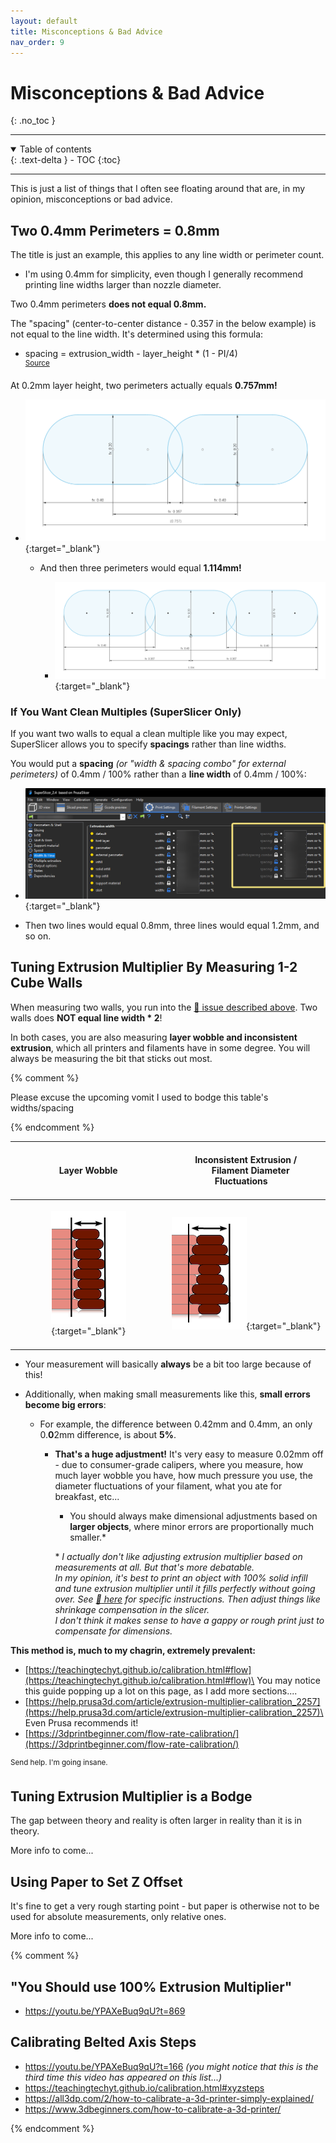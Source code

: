 ```yaml
---
layout: default
title: Misconceptions & Bad Advice
nav_order: 9
---
```


# Misconceptions & Bad Advice
{: .no_toc }

---
<details open markdown="block">
  <summary>
    Table of contents
  </summary>
  {: .text-delta }
- TOC
{:toc}
</details>

---

This is just a list of things that I often see floating around that are, in my opinion, misconceptions or bad advice.

## Two 0.4mm Perimeters = 0.8mm

The title is just an example, this applies to any line width or perimeter count.

- I'm using 0.4mm for simplicity, even though I generally recommend printing line widths larger than nozzle diameter.


Two 0.4mm perimeters **does not equal 0.8mm.**

The "spacing" (center-to-center distance - 0.357 in the below example) is not equal to the line width. It's determined using this formula:
- spacing = extrusion_width - layer_height * (1 - PI/4)\
<sup>[Source](https://manual.slic3r.org/advanced/flow-math)</sup>

At 0.2mm layer height, two perimeters actually equals **0.757mm!**
- [![](./images/misconceptions/spacing.png)](./images/misconceptions/spacing.png){:target="_blank"}

    - And then three perimeters would equal **1.114mm!**

        - [![](./images/misconceptions/spacing_3x.png)](./images/misconceptions/spacing_3x.png){:target="_blank"}


### If You Want Clean Multiples (SuperSlicer Only)
If you want two walls to equal a clean multiple like you may expect, SuperSlicer allows you to specify **spacings** rather than line widths.

You would put a **spacing** *(or "width & spacing combo" for external perimeters)* of 0.4mm / 100% rather than a **line width** of 0.4mm / 100%:
- [![](./images/misconceptions/ss_spacing.png)](./images/misconceptions/ss_spacing.png){:target="_blank"}

- Then two lines would equal 0.8mm, three lines would equal 1.2mm, and so on.


## Tuning Extrusion Multiplier By Measuring 1-2 Cube Walls

When measuring two walls, you run into the [:pushpin: issue described above](#two-04mm-perimeters--08mm). Two walls does **NOT equal line width * 2**!

In both cases, you are also measuring **layer wobble and inconsistent extrusion**, which all printers and filaments have in some degree. You will always be measuring the bit that sticks out most.

{% comment %} 

Please excuse the upcoming vomit I used to bodge this table's widths/spacing

{% endcomment %} 


| <br>&nbsp;&nbsp;&nbsp;&nbsp;&nbsp;&nbsp;&nbsp;&nbsp;&nbsp;&nbsp;&nbsp;&nbsp;&nbsp;&nbsp;&nbsp;&nbsp;&nbsp;**Layer Wobble** &nbsp;&nbsp;&nbsp;&nbsp;&nbsp;&nbsp;&nbsp;&nbsp;&nbsp;&nbsp;&nbsp;&nbsp;&nbsp;&nbsp;&nbsp;&nbsp;<br><br> | <br>**Inconsistent Extrusion /**<br>&nbsp;&nbsp;&nbsp;&nbsp;**Filament Diameter Fluctuations**&nbsp;&nbsp;&nbsp;&nbsp;<br><br> |
| :-----------: | :-----------: |
| <br>[![](./images/misconceptions/layer_wobble_marked.png)](./images/misconceptions/layer_wobble_marked.png){:target="_blank"}<br><br> | [![](./images/misconceptions/extrusion_inconsistency_marked.png)](./images/misconceptions/extrusion_inconsistency_marked.png){:target="_blank"} |

- Your measurement will basically **always** be a bit too large because of this!

- Additionally, when making small measurements like this, **small errors become big errors**:

    - For example, the difference between 0.42mm and 0.4mm, an only 0.**0**2mm difference, is about **5%**.

        - **That's a huge adjustment!** It's very easy to measure 0.02mm off - due to consumer-grade calipers, where you measure, how much layer wobble you have, how much pressure you use, the diameter fluctuations of your filament, what you ate for breakfast, etc...

            - You should always make dimensional adjustments based on **larger objects**, where minor errors are proportionally much smaller.*

            \* *I actually don't like adjusting extrusion multiplier based on measurements at all. But that's more debatable.\
        In my opinion, it's best to print an object with 100% solid infill and tune extrusion multiplier until it fills perfectly without going over. See [:page_facing_up: here](./extrusion_multiplier.md) for specific instructions. Then adjust things like shrinkage compensation in the slicer.\
        I don't think it makes sense to have a gappy or rough print just to compensate for dimensions.*

**This method is, much to my chagrin, extremely prevalent:**
- [https://teachingtechyt.github.io/calibration.html#flow](https://teachingtechyt.github.io/calibration.html#flow)\
You may notice this guide popping up a lot on this page, as I add more sections....
- [https://help.prusa3d.com/article/extrusion-multiplier-calibration_2257](https://help.prusa3d.com/article/extrusion-multiplier-calibration_2257)\
Even Prusa recommends it!
- [https://3dprintbeginner.com/flow-rate-calibration/](https://3dprintbeginner.com/flow-rate-calibration/)

<sup>Send help. I'm going insane.</sup>


## Tuning Extrusion Multiplier is a Bodge

The gap between theory and reality is often larger in reality than it is in theory.

More info to come...

## Using Paper to Set Z Offset

It's fine to get a very rough starting point - but paper is otherwise not to be used for absolute measurements, only relative ones.

More info to come...


{% comment %} 

## "You Should use 100% Extrusion Multiplier"

- https://youtu.be/YPAXeBuq9qU?t=869

## Calibrating Belted Axis Steps

- https://youtu.be/YPAXeBuq9qU?t=166 *(you might notice that this is the third time this video has appeared on this list...)*
- https://teachingtechyt.github.io/calibration.html#xyzsteps
- https://all3dp.com/2/how-to-calibrate-a-3d-printer-simply-explained/
- https://www.3dbeginners.com/how-to-calibrate-a-3d-printer/

{% endcomment %} 